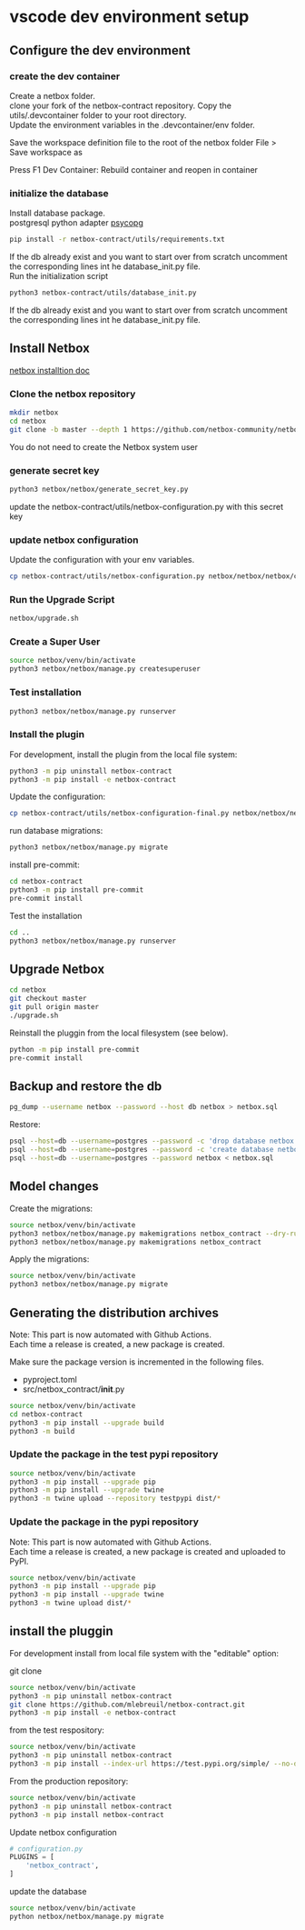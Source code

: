# vscode dev environment setup
## Configure the dev environment
### create the dev container

Create a netbox folder.  
clone your fork of the netbox-contract repository. 
Copy the utils/.devcontainer folder to your root directory.  
Update the environment variables in the .devcontainer/env folder.  

Save the workspace definition file to the root of the netbox folder
File > Save workspace as  

Press F1
Dev Container: Rebuild container and reopen in container

### initialize the database

Install database package.  
postgresql python adapter [psycopg](https://www.psycopg.org/docs/install.html)  

```bash
pip install -r netbox-contract/utils/requirements.txt
```
If the db already exist and you want to start over from scratch uncomment the corresponding lines int he database_init.py file.  
Run the initialization script

```bash
python3 netbox-contract/utils/database_init.py
```

If the db already exist and you want to start over from scratch uncomment the corresponding lines int he database_init.py file.  

## Install Netbox
 
[netbox installtion doc](https://netboxlabs.com/docs/netbox/en/stable/installation/3-netbox/)

### Clone the netbox repository

```bash
mkdir netbox
cd netbox
git clone -b master --depth 1 https://github.com/netbox-community/netbox.git .
```

You do not need to create the Netbox system user

### generate secret key

```bash
python3 netbox/netbox/generate_secret_key.py
```

update the netbox-contract/utils/netbox-configuration.py with this secret key

### update netbox configuration

Update the configuration with your env variables.  

```bash
cp netbox-contract/utils/netbox-configuration.py netbox/netbox/netbox/configuration.py
```

### Run the Upgrade Script

```bash
netbox/upgrade.sh
```

### Create a Super User

```bash
source netbox/venv/bin/activate
python3 netbox/netbox/manage.py createsuperuser
```

### Test installation

```bash
python3 netbox/netbox/manage.py runserver
```

### Install the plugin

For development, install the plugin from the local file system:  

 ```bash
python3 -m pip uninstall netbox-contract
python3 -m pip install -e netbox-contract
```
Update the configuration:

```bash
cp netbox-contract/utils/netbox-configuration-final.py netbox/netbox/netbox/configuration.py
```

run database migrations:

```bash
python3 netbox/netbox/manage.py migrate
```

install pre-commit:  

```bash
cd netbox-contract
python3 -m pip install pre-commit
pre-commit install
```

Test the installation

```bash
cd ..
python3 netbox/netbox/manage.py runserver
```

## Upgrade Netbox

```bash
cd netbox
git checkout master
git pull origin master
./upgrade.sh
```

Reinstall the pluggin from the local filesystem (see below). 

```bash
python -m pip install pre-commit
pre-commit install
```

## Backup and restore the db

```bash
pg_dump --username netbox --password --host db netbox > netbox.sql
```

Restore:  

```bash
psql --host=db --username=postgres --password -c 'drop database netbox'
psql --host=db --username=postgres --password -c 'create database netbox'
psql --host=db --username=postgres --password netbox < netbox.sql
```  

## Model changes

Create the migrations:  

```bash
source netbox/venv/bin/activate
python3 netbox/netbox/manage.py makemigrations netbox_contract --dry-run
python3 netbox/netbox/manage.py makemigrations netbox_contract
```

Apply the migrations:  

```bash
source netbox/venv/bin/activate
python3 netbox/netbox/manage.py migrate
```

## Generating the distribution archives

Note: This part is now automated with Github Actions.  
Each time a release is created, a new package is created.

Make sure the package version is incremented in the following files.  
- pyproject.toml  
- src/netbox_contract/__init__.py  

```bash
source netbox/venv/bin/activate
cd netbox-contract
python3 -m pip install --upgrade build
python3 -m build
```

### Update the package in the test pypi repository

```bash
source netbox/venv/bin/activate
python3 -m pip install --upgrade pip
python3 -m pip install --upgrade twine
python3 -m twine upload --repository testpypi dist/*
```

### Update the package in the pypi repository

Note: This part is now automated with Github Actions.  
Each time a release is created, a new package is created and uploaded to PyPI. 

```bash
source netbox/venv/bin/activate
python3 -m pip install --upgrade pip
python3 -m pip install --upgrade twine
python3 -m twine upload dist/*
```

## install the pluggin 

For development install from local file system with the "editable" option:   

git clone

```bash
source netbox/venv/bin/activate
python3 -m pip uninstall netbox-contract
git clone https://github.com/mlebreuil/netbox-contract.git
python3 -m pip install -e netbox-contract
```

from the test respository:  

```bash
source netbox/venv/bin/activate
python3 -m pip uninstall netbox-contract
python3 -m pip install --index-url https://test.pypi.org/simple/ --no-deps netbox-contract
```

From the production repository:

```bash
source netbox/venv/bin/activate
python3 -m pip uninstall netbox-contract
python3 -m pip install netbox-contract
```

Update netbox configuration

```python
# configuration.py
PLUGINS = [
    'netbox_contract',
]
```

update the database

```bash
source netbox/venv/bin/activate
python netbox/netbox/manage.py migrate
```


